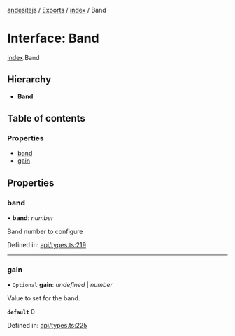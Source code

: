 [andesitejs](../README.md) / [Exports](../modules.md) / [index](../modules/index.md) / Band

# Interface: Band

[index](../modules/index.md).Band

## Hierarchy

* **Band**

## Table of contents

### Properties

- [band](index.band.md#band)
- [gain](index.band.md#gain)

## Properties

### band

• **band**: *number*

Band number to configure

Defined in: [api/types.ts:219](https://github.com/Lavaclient/andesite/blob/7241e28/src/api/types.ts#L219)

___

### gain

• `Optional` **gain**: *undefined* \| *number*

Value to set for the band.

**`default`** 0

Defined in: [api/types.ts:225](https://github.com/Lavaclient/andesite/blob/7241e28/src/api/types.ts#L225)

